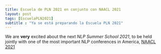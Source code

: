 ```yaml
---
title: Escuela de PLN 2021 en conjunto con NAACL 2021
layout: post
tags: [EscuelaPLN2021]
subtitle : "Ya se está preparando la Escuela PLN 2021"
---
```


We are **very** excited about the next _NLP Summer School 2021_, to be held jointly with one of the most important NLP conferences in America, [NAACL 2021](https://2021.naacl.org/)
